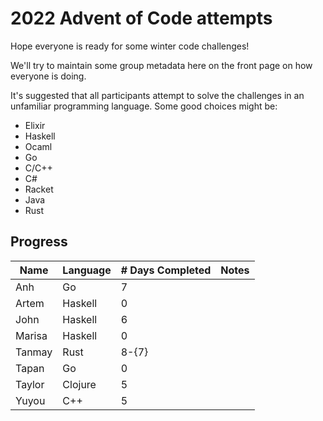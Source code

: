 # 2022 Advent of Code attempts

Hope everyone is ready for some winter code challenges!

We'll try to maintain some group metadata here on the front page on how everyone is doing.

It's suggested that all participants attempt to solve the challenges in an unfamiliar programming language. Some good choices might be:
- Elixir
- Haskell
- Ocaml
- Go
- C/C++
- C#
- Racket
- Java
- Rust

## Progress

| Name   	| Language 	| # Days Completed 	| Notes               	|
|--------	|----------	|------------------	|---------------------	|
| Anh    	| Go       	| 7                	|                     	|
| Artem 	| Haskell  	| 0                	|                     	|
| John   	| Haskell  	| 6                	|                     	|
| Marisa 	| Haskell  	| 0                	|                     	|
| Tanmay 	| Rust     	| 8-{7}                	|                     	|
| Tapan		| Go		| 0                 	|                       |
| Taylor 	| Clojure  	| 5                	|                     	|
| Yuyou 	| C++       	| 5                	|                     	|
